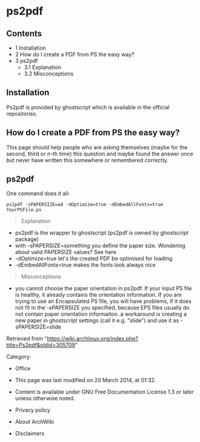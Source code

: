 ps2pdf
======

Contents
--------

-   1 Installation
-   2 How do I create a PDF from PS the easy way?
-   3 ps2pdf
    -   3.1 Explanation
    -   3.2 Misconceptions

Installation
------------

Ps2pdf is provided by ghostscript which is available in the official
repositories.

How do I create a PDF from PS the easy way?
-------------------------------------------

This page should help people who are asking themselves (maybe for the
second, third or n-th time) this question and maybe found the answer
once but never have written this somewhere or remembered correctly.

ps2pdf
------

One command does it all:

    ps2pdf -sPAPERSIZE=a4 -dOptimize=true -dEmbedAllFonts=true YourPSFile.ps

> Explanation

-   ps2pdf is the wrapper to ghostscript (ps2pdf is owned by ghostscript
    package)
-   with -sPAPERSIZE=something you define the paper size. Wondering
    about valid PAPERSIZE values? See here
-   -dOptimize=true let's the created PDF be optimised for loading
-   -dEmbedAllFonts=true makes the fonts look always nice

> Misconceptions

-   you cannot choose the paper orientation in ps2pdf. If your input PS
    file is healthy, it already contains the orientation information. If
    you are trying to use an Encapsulated PS file, you will have
    problems, if it does not fit in the -sPAPERSIZE you specified,
    because EPS files usually do not contain paper orientation
    informaiton. a workaround is creating a new paper in ghostscript
    settings (call it e.g. "slide") and use it as -sPAPERSIZE=slide

Retrieved from
"https://wiki.archlinux.org/index.php?title=Ps2pdf&oldid=305709"

Category:

-   Office

-   This page was last modified on 20 March 2014, at 01:32.
-   Content is available under GNU Free Documentation License 1.3 or
    later unless otherwise noted.
-   Privacy policy
-   About ArchWiki
-   Disclaimers

